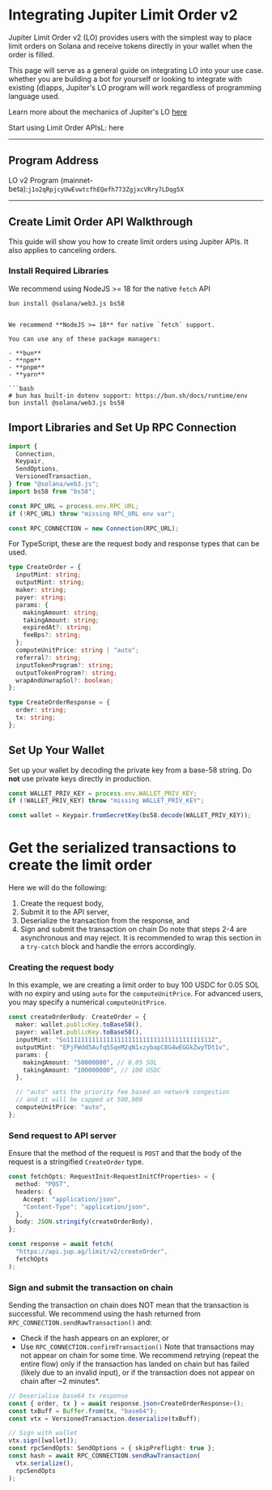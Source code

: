 # Integrating Jupiter Limit Order v2 

Jupiter Limit Order v2 (LO) provides users with the simplest way to place limit orders on Solana and receive tokens directly in your wallet when the order is filled.

This page will serve as a general guide on integrating LO into your use case. whether you are building a bot for yourself or looking to integrate with existing (d)apps, Jupiter's LO program will work regardless of programming language used.

Learn more about the mechanics of Jupiter's LO [here](https://station.jup.ag/guides/limit-order/how-lo-work)

Start using Limit Order APIsL: here

---

## Program Address

LO v2 Program (mainnet-beta):`j1o2qRpjcyUwEvwtcfhEQefh773ZgjxcVRry7LDqg5X`

---

## Create Limit Order API Walkthrough

This guide will show you how to create limit orders using Jupiter APIs. It also applies to canceling orders.

### Install Required Libraries
We recommend using NodeJS >= 18 for the native `fetch` API
```
bun install @solana/web3.js bs58


We recommend **NodeJS >= 18** for native `fetch` support.

You can use any of these package managers:

- **bun**  
- **npm**  
- **pnpm**  
- **yarn**

```bash
# bun has built-in dotenv support: https://bun.sh/docs/runtime/env
bun install @solana/web3.js bs58

```
## Import Libraries and Set Up RPC Connection

```typescript
import {
  Connection,
  Keypair,
  SendOptions,
  VersionedTransaction,
} from "@solana/web3.js";
import bs58 from "bs58";

const RPC_URL = process.env.RPC_URL;
if (!RPC_URL) throw "missing RPC_URL env var";

const RPC_CONNECTION = new Connection(RPC_URL);
```
For TypeScript, these are the request body and response types that can be used.

```typescript
type CreateOrder = {
  inputMint: string;
  outputMint: string;
  maker: string;
  payer: string;
  params: {
    makingAmount: string;
    takingAmount: string;
    expiredAt?: string;
    feeBps?: string;
  };
  computeUnitPrice: string | "auto";
  referral?: string;
  inputTokenProgram?: string;
  outputTokenProgram?: string;
  wrapAndUnwrapSol?: boolean;
};

type CreateOrderResponse = {
  order: string;
  tx: string;
};
```
## Set Up Your Wallet
Set up your wallet by decoding the private key from a base-58 string.
Do **not** use private keys directly in production.
```typescript
const WALLET_PRIV_KEY = process.env.WALLET_PRIV_KEY;
if (!WALLET_PRIV_KEY) throw "missing WALLET_PRIV_KEY";

const wallet = Keypair.fromSecretKey(bs58.decode(WALLET_PRIV_KEY));
```
# Get the serialized transactions to create the limit order
Here we will do the following:
1. Create the request body,
2. Submit it to the API server,
3. Deserialize the transaction from the response, and
4. Sign and submit the transaction on chain
Do note that steps 2-4 are asynchronous and may reject. It is recommended to wrap this section in a `try-catch` block and handle the errors accordingly.

### Creating the request body
In this example, we are creating a limit order to buy 100 USDC for 0.05 SOL with no expiry and using `auto` for the `computeUnitPrice`. For advanced users, you may specify a numerical `computeUnitPrice`.
```typescript
const createOrderBody: CreateOrder = {
  maker: wallet.publicKey.toBase58(),
  payer: wallet.publicKey.toBase58(),
  inputMint: "So11111111111111111111111111111111111111112",
  outputMint: "EPjFWdd5AufqSSqeM2qN1xzybapC8G4wEGGkZwyTDt1v",
  params: {
    makingAmount: "50000000", // 0.05 SOL
    takingAmount: "100000000", // 100 USDC
  },

  // "auto" sets the priority fee based on network congestion
  // and it will be capped at 500,000
  computeUnitPrice: "auto",
};
```
### Send request to API server
Ensure that the method of the request is `POST` and that the body of the request is a stringified `CreateOrder` type.
```typescript
const fetchOpts: RequestInit<RequestInitCfProperties> = {
  method: "POST",
  headers: {
    Accept: "application/json",
    "Content-Type": "application/json",
  },
  body: JSON.stringify(createOrderBody),
};

const response = await fetch(
  "https://api.jup.ag/limit/v2/createOrder",
  fetchOpts
);
```
### Sign and submit the transaction on chain
Sending the transaction on chain does NOT mean that the transaction is successful. We recommend using the hash returned from `RPC_CONNECTION.sendRawTransaction()` and:
- Check if the hash appears on an explorer, or
- Use `RPC_CONNECTION.confirmTransaction()`
Note that transactions may not appear on chain for some time. We recommend retrying (repeat the entire flow) only if the transaction has landed on chain but has failed (likely due to an invalid input), or if the transaction does not appear on chain after ~2 minutes*.
```typescript
// Deserialise base64 tx response
const { order, tx } = await response.json<CreateOrderResponse>();
const txBuff = Buffer.from(tx, "base64");
const vtx = VersionedTransaction.deserialize(txBuff);

// Sign with wallet
vtx.sign([wallet]);
const rpcSendOpts: SendOptions = { skipPreflight: true };
const hash = await RPC_CONNECTION.sendRawTransaction(
  vtx.serialize(),
  rpcSendOpts
);
```




